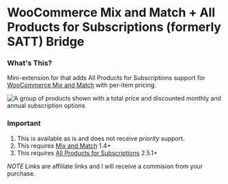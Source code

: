 # WooCommerce Mix and Match + All Products for Subscriptions (formerly SATT) Bridge

### What's This?

Mini-extension for that adds All Products for Subscriptions support for [WooCommerce Mix and Match]( https://woocommerce.com/products/woocommerce-mix-and-match-products?aff=5151&cid=4951026 ) with per-item pricing.

![A group of products shown with a total price and discounted monthly and annual subscription options](https://user-images.githubusercontent.com/507025/53952571-6d468400-4114-11e9-87e4-7ce1343533b5.png)

### Important

1. This is available as is and does not receive _priority_ support.
2. This requires [Mix and Match]( https://woocommerce.com/products/woocommerce-mix-and-match-products ) 1.4+
3. This requires [All Products for Subscriptions]( https://woocommerce.com/products/all-products-for-woocommerce-subscriptions/?aff=5151&cid=4951026 ) 2.5.1+

*NOTE* Links are affiliate links and I will receive a commision from your purchase.
